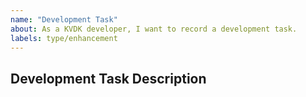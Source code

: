 ```yaml
---
name: "Development Task"
about: As a KVDK developer, I want to record a development task.
labels: type/enhancement
---
```


## Development Task Description
